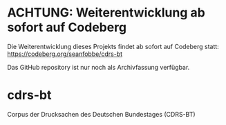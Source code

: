 # ACHTUNG: Weiterentwicklung ab sofort auf Codeberg

Die Weiterentwicklung dieses Projekts findet ab sofort auf Codeberg statt: https://codeberg.org/seanfobbe/cdrs-bt

Das GitHub repository ist nur noch als Archivfassung verfügbar.


# cdrs-bt
Corpus der Drucksachen des Deutschen Bundestages (CDRS-BT)
